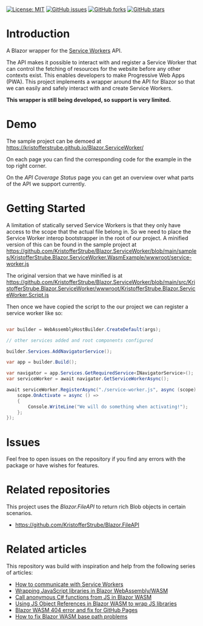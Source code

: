 [![License: MIT](https://img.shields.io/badge/License-MIT-yellow.svg)](/LICENSE.md)
[![GitHub issues](https://img.shields.io/github/issues/KristofferStrube/Blazor.ServiceWorker)](https://github.com/KristofferStrube/Blazor.ServiceWorker/issues)
[![GitHub forks](https://img.shields.io/github/forks/KristofferStrube/Blazor.ServiceWorker)](https://github.com/KristofferStrube/Blazor.ServiceWorker/network/members)
[![GitHub stars](https://img.shields.io/github/stars/KristofferStrube/Blazor.ServiceWorker)](https://github.com/KristofferStrube/Blazor.ServiceWorker/stargazers)

<!-- [![NuGet Downloads (official NuGet)](https://img.shields.io/nuget/dt/KristofferStrube.Blazor.ServiceWorker?label=NuGet%20Downloads)](https://www.nuget.org/packages/KristofferStrube.Blazor.ServiceWorker/) -->

# Introduction
A Blazor wrapper for the [Service Workers](https://www.w3.org/TR/service-workers/) API.

The API makes it possible to interact with and register a Service Worker that can control the fetching of resources for the website before any other contexts exist. This enables developers to make Progressive Web Apps (PWA). This project implements a wrapper around the API for Blazor so that we can easily and safely interact with and create Service Workers.

**This wrapper is still being developed, so support is very limited.**

# Demo
The sample project can be demoed at https://kristofferstrube.github.io/Blazor.ServiceWorker/

On each page you can find the corresponding code for the example in the top right corner.

On the *API Coverage Status* page you can get an overview over what parts of the API we support currently.

# Getting Started
A limitation of statically served Service Workers is that they only have access to the scope that the actual file belong in.
So we need to place the Service Worker interop bootstrapper in the root of our project. A minified version of this can be found in the sample project at
https://github.com/KristofferStrube/Blazor.ServiceWorker/blob/main/samples/KristofferStrube.Blazor.ServiceWorker.WasmExample/wwwroot/service-worker.js

The original version that we have minified is at
https://github.com/KristofferStrube/Blazor.ServiceWorker/blob/main/src/KristofferStrube.Blazor.ServiceWorker/wwwroot/KristofferStrube.Blazor.ServiceWorker.Script.js

Then once we have copied the script to the our project we can register a service worker like so:

```csharp

var builder = WebAssemblyHostBuilder.CreateDefault(args);

// other services added and root components configured

builder.Services.AddNavigatorService();

var app = builder.Build();

var navigator = app.Services.GetRequiredService<INavigatorService>();
var serviceWorker = await navigator.GetServiceWorkerAsync();

await serviceWorker.RegisterAsync("./service-worker.js", async (scope) => {
    scope.OnActivate = async () =>
    {
        Console.WriteLine("We will do something when activating!");
    };
});
```

# Issues
Feel free to open issues on the repository if you find any errors with the package or have wishes for features.

# Related repositories
This project uses the *Blazor.FileAPI* to return rich Blob objects in certain scenarios.
- https://github.com/KristofferStrube/Blazor.FileAPI

# Related articles
This repository was build with inspiration and help from the following series of articles:

- [How to communicate with Service Workers](https://felixgerschau.com/how-to-communicate-with-service-workers/)
- [Wrapping JavaScript libraries in Blazor WebAssembly/WASM](https://blog.elmah.io/wrapping-javascript-libraries-in-blazor-webassembly-wasm/)
- [Call anonymous C# functions from JS in Blazor WASM](https://blog.elmah.io/call-anonymous-c-functions-from-js-in-blazor-wasm/)
- [Using JS Object References in Blazor WASM to wrap JS libraries](https://blog.elmah.io/using-js-object-references-in-blazor-wasm-to-wrap-js-libraries/)
- [Blazor WASM 404 error and fix for GitHub Pages](https://blog.elmah.io/blazor-wasm-404-error-and-fix-for-github-pages/)
- [How to fix Blazor WASM base path problems](https://blog.elmah.io/how-to-fix-blazor-wasm-base-path-problems/)
